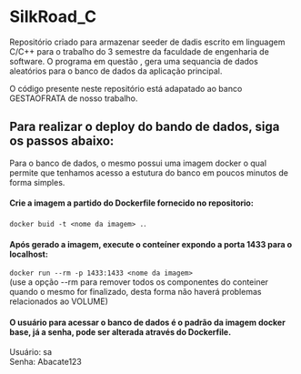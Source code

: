 # SilkRoad_C
Repositório criado para armazenar seeder de dadis escrito em linguagem C/C++ para o trabalho do 3 semestre da faculdade de engenharia de software. O programa em questão , gera uma sequancia de dados aleatórios para o banco de dados da aplicação principal. <br>

O código presente neste repositório está adapatado ao banco GESTAOFRATA de nosso trabalho.



## Para realizar o deploy do bando de dados, siga os passos abaixo:
Para o banco de dados, o mesmo possui uma imagem docker o qual permite que tenhamos acesso a estutura do banco em poucos minutos de forma simples.<br>
#### Crie a imagem a partido do Dockerfile fornecido no repositorio:
`docker buid -t <nome da imagem> .`.<br>

#### Após gerado a imagem, execute o conteíner expondo a porta 1433 para o localhost:
`docker run --rm -p 1433:1433 <nome da imagem>`<br>
(use a opção --rm para remover todos os componentes do conteiner quando o mesmo for finalizado, desta forma não haverá problemas relacionados ao VOLUME)<br>

#### O usuário para acessar o banco de dados é o padrão da imagem docker base, já a senha, pode ser alterada através do Dockerfile.

Usuário: sa<br>
Senha: Abacate123<br>
